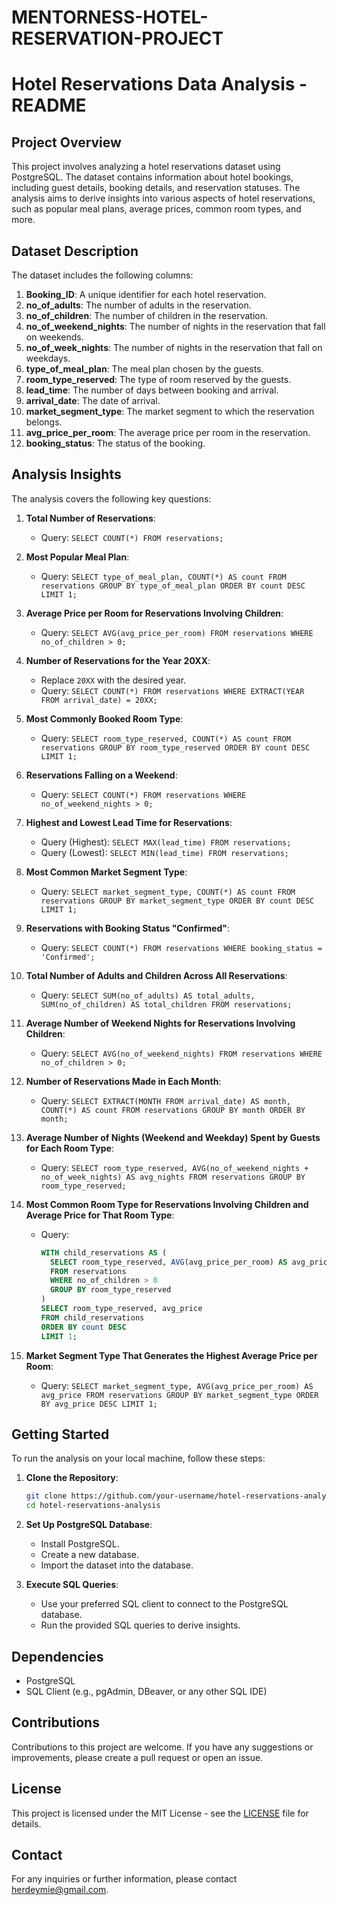 # MENTORNESS-HOTEL-RESERVATION-PROJECT
# Hotel Reservations Data Analysis - README

## Project Overview
This project involves analyzing a hotel reservations dataset using PostgreSQL. The dataset contains information about hotel bookings, including guest details, booking details, and reservation statuses. The analysis aims to derive insights into various aspects of hotel reservations, such as popular meal plans, average prices, common room types, and more.

## Dataset Description
The dataset includes the following columns:

1. **Booking_ID**: A unique identifier for each hotel reservation.
2. **no_of_adults**: The number of adults in the reservation.
3. **no_of_children**: The number of children in the reservation.
4. **no_of_weekend_nights**: The number of nights in the reservation that fall on weekends.
5. **no_of_week_nights**: The number of nights in the reservation that fall on weekdays.
6. **type_of_meal_plan**: The meal plan chosen by the guests.
7. **room_type_reserved**: The type of room reserved by the guests.
8. **lead_time**: The number of days between booking and arrival.
9. **arrival_date**: The date of arrival.
10. **market_segment_type**: The market segment to which the reservation belongs.
11. **avg_price_per_room**: The average price per room in the reservation.
12. **booking_status**: The status of the booking.

## Analysis Insights
The analysis covers the following key questions:

1. **Total Number of Reservations**:
   - Query: `SELECT COUNT(*) FROM reservations;`

2. **Most Popular Meal Plan**:
   - Query: `SELECT type_of_meal_plan, COUNT(*) AS count FROM reservations GROUP BY type_of_meal_plan ORDER BY count DESC LIMIT 1;`

3. **Average Price per Room for Reservations Involving Children**:
   - Query: `SELECT AVG(avg_price_per_room) FROM reservations WHERE no_of_children > 0;`

4. **Number of Reservations for the Year 20XX**:
   - Replace `20XX` with the desired year.
   - Query: `SELECT COUNT(*) FROM reservations WHERE EXTRACT(YEAR FROM arrival_date) = 20XX;`

5. **Most Commonly Booked Room Type**:
   - Query: `SELECT room_type_reserved, COUNT(*) AS count FROM reservations GROUP BY room_type_reserved ORDER BY count DESC LIMIT 1;`

6. **Reservations Falling on a Weekend**:
   - Query: `SELECT COUNT(*) FROM reservations WHERE no_of_weekend_nights > 0;`

7. **Highest and Lowest Lead Time for Reservations**:
   - Query (Highest): `SELECT MAX(lead_time) FROM reservations;`
   - Query (Lowest): `SELECT MIN(lead_time) FROM reservations;`

8. **Most Common Market Segment Type**:
   - Query: `SELECT market_segment_type, COUNT(*) AS count FROM reservations GROUP BY market_segment_type ORDER BY count DESC LIMIT 1;`

9. **Reservations with Booking Status "Confirmed"**:
   - Query: `SELECT COUNT(*) FROM reservations WHERE booking_status = 'Confirmed';`

10. **Total Number of Adults and Children Across All Reservations**:
    - Query: `SELECT SUM(no_of_adults) AS total_adults, SUM(no_of_children) AS total_children FROM reservations;`

11. **Average Number of Weekend Nights for Reservations Involving Children**:
    - Query: `SELECT AVG(no_of_weekend_nights) FROM reservations WHERE no_of_children > 0;`

12. **Number of Reservations Made in Each Month**:
    - Query: `SELECT EXTRACT(MONTH FROM arrival_date) AS month, COUNT(*) AS count FROM reservations GROUP BY month ORDER BY month;`

13. **Average Number of Nights (Weekend and Weekday) Spent by Guests for Each Room Type**:
    - Query: `SELECT room_type_reserved, AVG(no_of_weekend_nights + no_of_week_nights) AS avg_nights FROM reservations GROUP BY room_type_reserved;`

14. **Most Common Room Type for Reservations Involving Children and Average Price for That Room Type**:
    - Query: 
      ```sql
      WITH child_reservations AS (
        SELECT room_type_reserved, AVG(avg_price_per_room) AS avg_price, COUNT(*) AS count
        FROM reservations
        WHERE no_of_children > 0
        GROUP BY room_type_reserved
      )
      SELECT room_type_reserved, avg_price
      FROM child_reservations
      ORDER BY count DESC
      LIMIT 1;
      ```

15. **Market Segment Type That Generates the Highest Average Price per Room**:
    - Query: `SELECT market_segment_type, AVG(avg_price_per_room) AS avg_price FROM reservations GROUP BY market_segment_type ORDER BY avg_price DESC LIMIT 1;`

## Getting Started
To run the analysis on your local machine, follow these steps:

1. **Clone the Repository**:
   ```sh
   git clone https://github.com/your-username/hotel-reservations-analysis.git
   cd hotel-reservations-analysis
   ```

2. **Set Up PostgreSQL Database**:
   - Install PostgreSQL.
   - Create a new database.
   - Import the dataset into the database.

3. **Execute SQL Queries**:
   - Use your preferred SQL client to connect to the PostgreSQL database.
   - Run the provided SQL queries to derive insights.

## Dependencies
- PostgreSQL
- SQL Client (e.g., pgAdmin, DBeaver, or any other SQL IDE)

## Contributions
Contributions to this project are welcome. If you have any suggestions or improvements, please create a pull request or open an issue.

## License
This project is licensed under the MIT License - see the [LICENSE](LICENSE) file for details.

## Contact
For any inquiries or further information, please contact [herdeymie@gmail.com](mailto:herdeymie@gmail.com).
